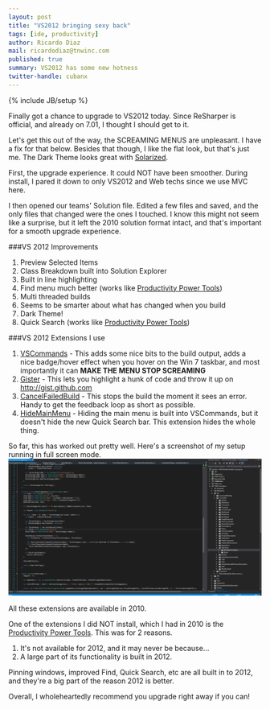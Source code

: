 ```yaml
---
layout: post
title: "VS2012 bringing sexy back"
tags: [ide, productivity]
author: Ricardo Diaz
mail: ricardodiaz@tnwinc.com
published: true
summary: VS2012 has some new hotness
twitter-handle: cubanx
---
```

{% include JB/setup %}

Finally got a chance to upgrade to VS2012 today. Since ReSharper is official, and already on 7.01, I thought I should get to it.

Let's get this out of the way, the SCREAMING MENUS are unpleasant. I have a fix for that below. Besides that though, I like the flat look, but that's just me. The Dark Theme looks great with [Solarized].

First, the upgrade experience. It could NOT have been smoother. During install, I pared it down to only VS2012 and Web techs since we use MVC here.

I then opened our teams' Solution file. Edited a few files and saved, and the only files that changed were the ones I touched. I know this might not seem like a surprise, but it left the 2010 solution format intact, and that's important for a smooth upgrade experience.

###VS 2012 Improvements

1. Preview Selected Items
1. Class Breakdown built into Solution Explorer
1. Built in line highlighting
1. Find menu much better (works like [Productivity Power Tools])
1. Multi threaded builds
1. Seems to be smarter about what has changed when you build
1. Dark Theme!
1. Quick Search (works like [Productivity Power Tools])

###VS 2012 Extensions I use
1. [VSCommands] - This adds some nice bits to the build output, adds a nice badge/hover effect when you hover on the Win 7 taskbar, and most importantly it can **MAKE THE MENU STOP SCREAMING**
1. [Gister] - This lets you highlight a hunk of code and throw it up on http://gist.github.com
1. [CancelFailedBuild] - This stops the build the moment it sees an error. Handy to get the feedback loop as short as possible.
1. [HideMainMenu] - Hiding the main menu is built into VSCommands, but it doesn't hide the new Quick Search bar. This extension hides the whole thing.

So far, this has worked out pretty well. Here's a screenshot of my setup running in full screen mode. ![VS2012 full screen](/screenshots/vs2012-sexy-back/vs2012-full-screen.png "VS2012 full screen")

All these extensions are available in 2010.

One of the extensions I did NOT install, which I had in 2010 is the [Productivity Power Tools]. This was for 2 reasons.

1. It's not available for 2012, and it may never be because...
1. A large part of its functionality is built in 2012.

Pinning windows, improved Find, Quick Search, etc are all built in to 2012, and they're a big part of the reason 2012 is better.

Overall, I wholeheartedly recommend you upgrade right away if you can!


[Solarized]:https://github.com/leddt/visualstudio-colors-solarized/tree/master/vs11
[VSCommands]:http://visualstudiogallery.msdn.microsoft.com/a83505c6-77b3-44a6-b53b-73d77cba84c8
[Gister]:http://visualstudiogallery.msdn.microsoft.com/b31916b0-c026-4c27-9d6b-ba831093f6b2
[CancelFailedBuild]:http://visualstudiogallery.msdn.microsoft.com/92a14c1d-82ce-409d-8e16-3f2aac0a00ea
[HideMainMenu]:http://visualstudiogallery.msdn.microsoft.com/bdbcffca-32a6-4034-8e89-c31b86ad4813
[Productivity Power Tools]:http://visualstudiogallery.msdn.microsoft.com/d0d33361-18e2-46c0-8ff2-4adea1e34fef